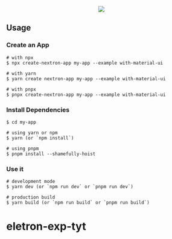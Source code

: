 <p align="center"><img src="https://i.imgur.com/flcMvDC.png"></p>

## Usage

### Create an App

```
# with npx
$ npx create-nextron-app my-app --example with-material-ui

# with yarn
$ yarn create nextron-app my-app --example with-material-ui

# with pnpx
$ pnpx create-nextron-app my-app --example with-material-ui
```

### Install Dependencies

```
$ cd my-app

# using yarn or npm
$ yarn (or `npm install`)

# using pnpm
$ pnpm install --shamefully-hoist
```

### Use it

```
# development mode
$ yarn dev (or `npm run dev` or `pnpm run dev`)

# production build
$ yarn build (or `npm run build` or `pnpm run build`)
```
# eletron-exp-tyt
